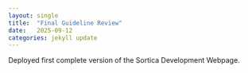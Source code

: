 ```yaml
---
layout: single
title:  "Final Guideline Review"
date:   2025-09-12
categories: jekyll update
---
```


Deployed first complete version of the Sortica Development Webpage.

<img src="{{ site.url }}{{ site.baseurl }}/assets/posts/11-09_1.png" alt="" class="full">